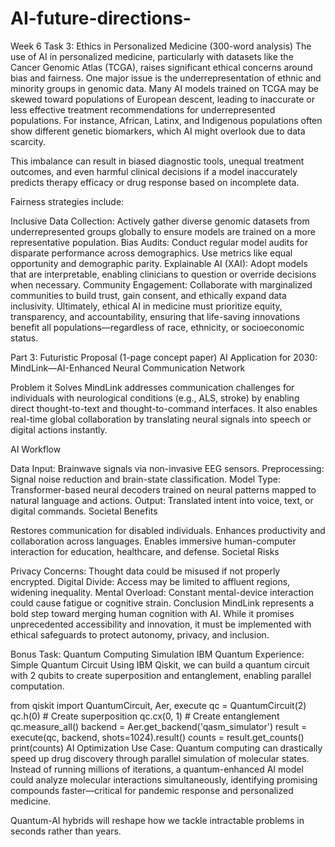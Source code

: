 # AI-future-directions-
Week 6
Task 3: Ethics in Personalized Medicine (300-word analysis)
The use of AI in personalized medicine, particularly with datasets like the Cancer Genomic Atlas (TCGA), raises significant ethical concerns around bias and fairness. One major issue is the underrepresentation of ethnic and minority groups in genomic data. Many AI models trained on TCGA may be skewed toward populations of European descent, leading to inaccurate or less effective treatment recommendations for underrepresented populations. For instance, African, Latinx, and Indigenous populations often show different genetic biomarkers, which AI might overlook due to data scarcity.

This imbalance can result in biased diagnostic tools, unequal treatment outcomes, and even harmful clinical decisions if a model inaccurately predicts therapy efficacy or drug response based on incomplete data.

Fairness strategies include:

Inclusive Data Collection: Actively gather diverse genomic datasets from underrepresented groups globally to ensure models are trained on a more representative population.
Bias Audits: Conduct regular model audits for disparate performance across demographics. Use metrics like equal opportunity and demographic parity.
Explainable AI (XAI): Adopt models that are interpretable, enabling clinicians to question or override decisions when necessary.
Community Engagement: Collaborate with marginalized communities to build trust, gain consent, and ethically expand data inclusivity.
Ultimately, ethical AI in medicine must prioritize equity, transparency, and accountability, ensuring that life-saving innovations benefit all populations—regardless of race, ethnicity, or socioeconomic status.

Part 3: Futuristic Proposal (1-page concept paper)
AI Application for 2030: MindLink—AI-Enhanced Neural Communication Network

Problem it Solves
MindLink addresses communication challenges for individuals with neurological conditions (e.g., ALS, stroke) by enabling direct thought-to-text and thought-to-command interfaces. It also enables real-time global collaboration by translating neural signals into speech or digital actions instantly.

AI Workflow

Data Input: Brainwave signals via non-invasive EEG sensors.
Preprocessing: Signal noise reduction and brain-state classification.
Model Type: Transformer-based neural decoders trained on neural patterns mapped to natural language and actions.
Output: Translated intent into voice, text, or digital commands.
Societal Benefits

Restores communication for disabled individuals.
Enhances productivity and collaboration across languages.
Enables immersive human-computer interaction for education, healthcare, and defense.
Societal Risks

Privacy Concerns: Thought data could be misused if not properly encrypted.
Digital Divide: Access may be limited to affluent regions, widening inequality.
Mental Overload: Constant mental-device interaction could cause fatigue or cognitive strain.
Conclusion
MindLink represents a bold step toward merging human cognition with AI. While it promises unprecedented accessibility and innovation, it must be implemented with ethical safeguards to protect autonomy, privacy, and inclusion.

Bonus Task: Quantum Computing Simulation
IBM Quantum Experience: Simple Quantum Circuit
Using IBM Qiskit, we can build a quantum circuit with 2 qubits to create superposition and entanglement, enabling parallel computation.

from qiskit import QuantumCircuit, Aer, execute
qc = QuantumCircuit(2)
qc.h(0)              # Create superposition
qc.cx(0, 1)          # Create entanglement
qc.measure_all()
backend = Aer.get_backend('qasm_simulator')
result = execute(qc, backend, shots=1024).result()
counts = result.get_counts()
print(counts)
AI Optimization Use Case:
Quantum computing can drastically speed up drug discovery through parallel simulation of molecular states. Instead of running millions of iterations, a quantum-enhanced AI model could analyze molecular interactions simultaneously, identifying promising compounds faster—critical for pandemic response and personalized medicine.

Quantum-AI hybrids will reshape how we tackle intractable problems in seconds rather than years.

